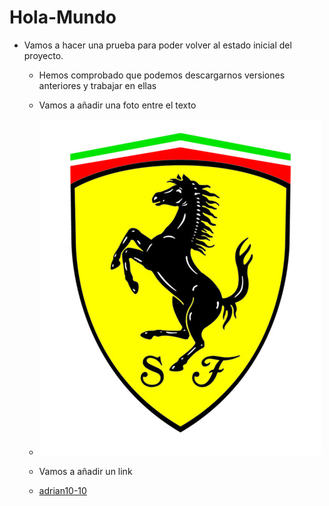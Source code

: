 # Hola-Mundo

  - Vamos a hacer una prueba para poder volver al estado inicial del proyecto.
    - Hemos comprobado que podemos descargarnos versiones anteriores y trabajar en ellas
   
    - Vamos a añadir una foto entre el texto
   
    - ![Descripcion de la imagen](Fotos/ferrari.jpg)
      
    - Vamos a añadir un link
    - [adrian10-10](https://github.com/adrian10-10/Hola-Mundo)
      
